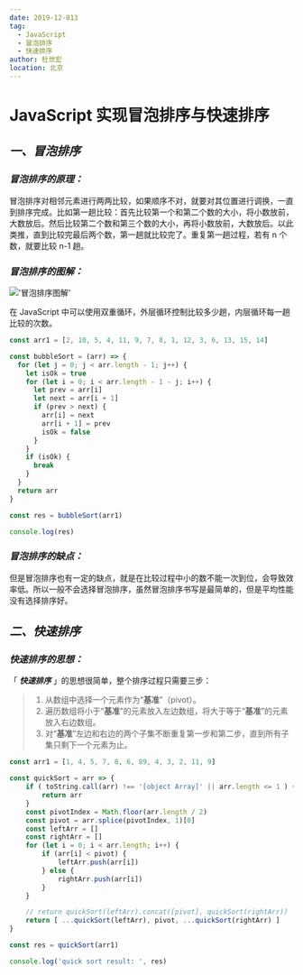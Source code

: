 ```yaml
---
date: 2019-12-013
tag:
  - JavaScript
  - 冒泡排序
  - 快速排序
author: 杜世宏
location: 北京
---
```


# JavaScript 实现冒泡排序与快速排序

## _一、冒泡排序_

### _冒泡排序的原理：_

冒泡排序对相邻元素进行两两比较，如果顺序不对，就要对其位置进行调换，一直到排序完成。比如第一趟比较：首先比较第一个和第二个数的大小，将小数放前，大数放后。然后比较第二个数和第三个数的大小，再将小数放前，大数放后。以此类推，直到比较完最后两个数，第一趟就比较完了。重复第一趟过程，若有 n 个数，就要比较 n-1 趟。

### _冒泡排序的图解：_

!['冒泡排序图解'](https://user-gold-cdn.xitu.io/2019/9/19/16d482878a7f51eb?w=811&h=253&f=gif&s=376455)

在 JavaScript 中可以使用双重循环，外层循环控制比较多少趟，内层循环每一趟比较的次数。

```JavaScript
const arr1 = [2, 10, 5, 4, 11, 9, 7, 8, 1, 12, 3, 6, 13, 15, 14]

const bubbleSort = (arr) => {
  for (let j = 0; j < arr.length - 1; j++) {
    let isOk = true
    for (let i = 0; i < arr.length - 1 - j; i++) {
      let prev = arr[i]
      let next = arr[i + 1]
      if (prev > next) {
        arr[i] = next
        arr[i + 1] = prev
        isOk = false
      }
    }
    if (isOk) {
      break
    }
  }
  return arr
}

const res = bubbleSort(arr1)

console.log(res)

```

### _冒泡排序的缺点：_

但是冒泡排序也有一定的缺点，就是在比较过程中小的数不能一次到位，会导致效率低。所以一般不会选择冒泡排序，虽然冒泡排序书写是最简单的，但是平均性能没有选择排序好。

## _二、快速排序_

### _快速排序的思想：_

「 _**快速排序**_ 」的思想很简单，整个排序过程只需要三步：

> 1. 从数组中选择一个元素作为“**基准**”（pivot）。
> 2. 遍历数组将小于“**基准**”的元素放入左边数组，将大于等于“**基准**”的元素放入右边数组。
> 3. 对“**基准**”左边和右边的两个子集不断重复第一步和第二步，直到所有子集只剩下一个元素为止。

```JavaScript
const arr1 = [1, 4, 5, 7, 8, 6, 89, 4, 3, 2, 11, 9]

const quickSort = arr => {
    if ( toString.call(arr) !== '[object Array]' || arr.length <= 1 ) {
        return arr
    }
    const pivotIndex = Math.floor(arr.length / 2)
    const pivot = arr.splice(pivotIndex, 1)[0]
    const leftArr = []
    const rightArr = []
    for (let i = 0; i < arr.length; i++) {
        if (arr[i] < pivot) {
            leftArr.push(arr[i])
        } else {
            rightArr.push(arr[i])
        }
    }

    // return quickSort(leftArr).concat([pivot], quickSort(rightArr))
    return [ ...quickSort(leftArr), pivot, ...quickSort(rightArr) ]
}

const res = quickSort(arr1)

console.log('quick sort result: ', res)

```
